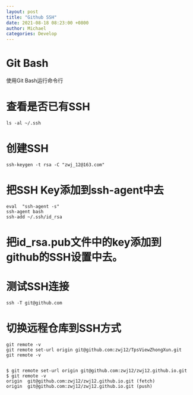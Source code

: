 ```yaml
---
layout: post
title: "Github SSH"
date: 2021-08-18 08:23:00 +0800
author: Michael
categories: Develop
---
```


# Git Bash
使用Git Bash运行命令行

# 查看是否已有SSH
	ls -al ~/.ssh

# 创建SSH
	ssh-keygen -t rsa -C "zwj_12@163.com"	

# 把SSH Key添加到ssh-agent中去
	eval  "ssh-agent -s"
	ssh-agent bash
	ssh-add ~/.ssh/id_rsa

# 把id_rsa.pub文件中的key添加到github的SSH设置中去。

# 测试SSH连接
	ssh -T git@github.com

# 切换远程仓库到SSH方式
	git remote -v
	git remote set-url origin git@github.com:zwj12/TpsViewZhongXun.git
	git remote -v


	$ git remote set-url origin git@github.com:zwj12/zwj12.github.io.git
	$ git remote -v
	origin  git@github.com:zwj12/zwj12.github.io.git (fetch)
	origin  git@github.com:zwj12/zwj12.github.io.git (push)
